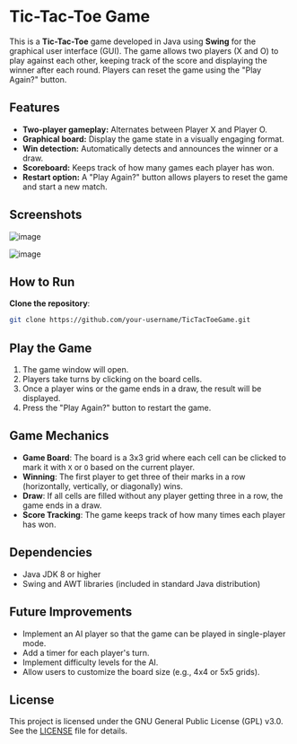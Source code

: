 # Tic-Tac-Toe Game

This is a **Tic-Tac-Toe** game developed in Java using **Swing** for the graphical user interface (GUI). The game allows two players (X and O) to play against each other, keeping track of the score and displaying the winner after each round. Players can reset the game using the "Play Again?" button.

## Features

- **Two-player gameplay:** Alternates between Player X and Player O.
- **Graphical board:** Display the game state in a visually engaging format.
- **Win detection:** Automatically detects and announces the winner or a draw.
- **Scoreboard:** Keeps track of how many games each player has won.
- **Restart option:** A "Play Again?" button allows players to reset the game and start a new match.

## Screenshots

![image](https://github.com/user-attachments/assets/f19bb645-b69c-4b28-8b0f-712726253e85)

![image](https://github.com/user-attachments/assets/aaa1dd22-e417-4597-963b-5996ea7430d7)

## How to Run

 **Clone the repository**:
   ```bash
   git clone https://github.com/your-username/TicTacToeGame.git
```
## Play the Game

1. The game window will open.
2. Players take turns by clicking on the board cells.
3. Once a player wins or the game ends in a draw, the result will be displayed.
4. Press the "Play Again?" button to restart the game.

## Game Mechanics

- **Game Board**: The board is a 3x3 grid where each cell can be clicked to mark it with `X` or `O` based on the current player.
- **Winning**: The first player to get three of their marks in a row (horizontally, vertically, or diagonally) wins.
- **Draw**: If all cells are filled without any player getting three in a row, the game ends in a draw.
- **Score Tracking**: The game keeps track of how many times each player has won.

## Dependencies

- Java JDK 8 or higher
- Swing and AWT libraries (included in standard Java distribution)

## Future Improvements

- Implement an AI player so that the game can be played in single-player mode.
- Add a timer for each player's turn.
- Implement difficulty levels for the AI.
- Allow users to customize the board size (e.g., 4x4 or 5x5 grids).

## License

This project is licensed under the GNU General Public License (GPL) v3.0. See the [LICENSE](LICENSE) file for details.

